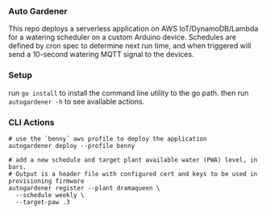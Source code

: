 ### Auto Gardener

This repo deploys a serverless application on AWS IoT/DynamoDB/Lambda for a watering scheduler on a custom Arduino device.  Schedules are defined by cron spec to determine next run time, and when triggered will send a 10-second watering MQTT signal to the devices.

### Setup
run `go install` to install the command line utility to the go path.  then run `autogardener -h` to see available actions.

### CLI Actions
```shell
# use the `benny` aws profile to deploy the application
autogardener deploy --profile benny

# add a new schedule and target plant available water (PWA) level, in bars. 
# Output is a header file with configured cert and keys to be used in provisioning firmware
autogardener register --plant dramaqueen \
  --schedule weekly \
  --target-paw .3
```